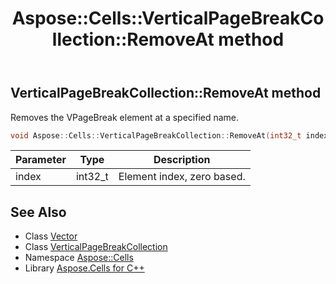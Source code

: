 ﻿---
title: Aspose::Cells::VerticalPageBreakCollection::RemoveAt method
linktitle: RemoveAt
second_title: Aspose.Cells for C++ API Reference
description: 'Aspose::Cells::VerticalPageBreakCollection::RemoveAt method. Removes the VPageBreak element at a specified name in C++.'
type: docs
weight: 800
url: /cpp/aspose.cells/verticalpagebreakcollection/removeat/
---
## VerticalPageBreakCollection::RemoveAt method


Removes the VPageBreak element at a specified name.

```cpp
void Aspose::Cells::VerticalPageBreakCollection::RemoveAt(int32_t index)
```


| Parameter | Type | Description |
| --- | --- | --- |
| index | int32_t | Element index, zero based. |

## See Also

* Class [Vector](../../vector/)
* Class [VerticalPageBreakCollection](../)
* Namespace [Aspose::Cells](../../)
* Library [Aspose.Cells for C++](../../../)
